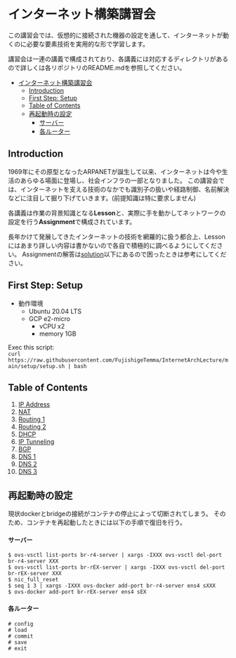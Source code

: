 # インターネット構築講習会

この講習会では、仮想的に接続された機器の設定を通して、インターネットが動くのに必要な要素技術を実用的な形で学習します。

講習会は一連の講義で構成されており、各講義には対応するディレクトリがあるので詳しくは各リポジトリのREADME.mdを参照してください。

- [インターネット構築講習会](#インターネット構築講習会)
  - [Introduction](#introduction)
  - [First Step: Setup](#first-step-setup)
  - [Table of Contents](#table-of-contents)
  - [再起動時の設定](#再起動時の設定)
      - [サーバー](#サーバー)
      - [各ルーター](#各ルーター)

## Introduction

1969年にその原型となったARPANETが誕生して以来、インターネットは今や生活のあらゆる場面に登場し、社会インフラの一部となりました。
この講習会では、インターネットを支える技術のなかでも識別子の扱いや経路制御、名前解決などに注目して掘り下げていきます。(前提知識は特に要求しません)

各講義は作業の背景知識となる**Lesson**と、実際に手を動かしてネットワークの設定を行う**Assignment**で構成されています。

長年かけて発展してきたインターネットの技術を網羅的に扱う都合上、Lessonにはあまり詳しい内容は書かないので各自で積極的に調べるようにしてください。
Assignmentの解答は[solution](/solution/README.md)以下にあるので困ったときは参考にしてください。

## First Step: Setup
- 動作環境
  - Ubuntu 20.04 LTS
  - GCP e2-micro
    - vCPU x2
    - memory 1GB

Exec this script:  
`curl https://raw.githubusercontent.com/FujishigeTemma/InternetArchLecture/main/setup/setup.sh | bash`

## Table of Contents
1. [IP Address](/ip-address/README.md)
1. [NAT](/nat/README.md)
1. [Routing 1](/routing-1/README.md)
1. [Routing 2](/routing-2/README.md)
1. [DHCP](/dhcp/README.md)
1. [IP Tunneling](/ip-tunneling/README.md)
1. [BGP](/bgp/README.md)
1. [DNS 1](/dns-1/README.md)
1. [DNS 2](/dns-2/README.md)
1. [DNS 3](/dns-3/README.md)


## 再起動時の設定
現状dockerとbridgeの接続がコンテナの停止によって切断されてしまう。
そのため、コンテナを再起動したときには以下の手順で復旧を行う。

#### サーバー
```
$ ovs-vsctl list-ports br-r4-server | xargs -IXXX ovs-vsctl del-port br-r4-server XXX
$ ovs-vsctl list-ports br-rEX-server | xargs -IXXX ovs-vsctl del-port br-rEX-server XXX
$ nic_full_reset
$ seq 1 3 | xargs -IXXX ovs-docker add-port br-r4-server ens4 sXXX
$ ovs-docker add-port br-rEX-server ens4 sEX
```

#### 各ルーター
```
# config
# load
# commit
# save
# exit
```